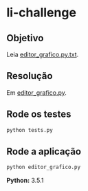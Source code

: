 # li-challenge

## Objetivo

Leia [editor_grafico.py.txt]().

## Resolução

Em [editor_grafico.py]().

## Rode os testes

```bash
python tests.py
```

## Rode a aplicação

```bash
python editor_grafico.py
```

**Python:** 3.5.1